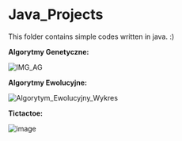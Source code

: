 # Java_Projects
This folder contains simple codes written in java.
:)

**Algorytmy Genetyczne:**

![IMG_AG](https://user-images.githubusercontent.com/72278818/116675434-1d873e80-a9a6-11eb-9907-0043ff309d3a.png)

**Algorytmy Ewolucyjne:**

![Algorytym_Ewolucyjny_Wykres](https://user-images.githubusercontent.com/72278818/118376380-ee88e380-b5c7-11eb-8fce-7d8b8d0933e8.png)

**Tictactoe:**

![image](https://user-images.githubusercontent.com/72278818/116145532-bcc5e080-a6dd-11eb-95dc-8c717c5dfc39.png)
